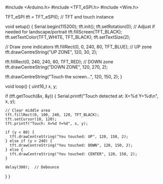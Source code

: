 #include <Arduino.h>
#include <TFT_eSPI.h>
#include <Wire.h>

TFT_eSPI tft = TFT_eSPI();  // TFT and touch instance

void setup() {
  Serial.begin(115200);
  tft.init();
  tft.setRotation(0);  // Adjust if needed for landscape/portrait
  tft.fillScreen(TFT_BLACK);
  tft.setTextColor(TFT_WHITE, TFT_BLACK);
  tft.setTextSize(2);

  // Draw zone indicators
  tft.fillRect(0, 0, 240, 80, TFT_BLUE);     // UP zone
  tft.drawCentreString("UP ZONE", 120, 30, 2);

  tft.fillRect(0, 240, 240, 80, TFT_RED);    // DOWN zone
  tft.drawCentreString("DOWN ZONE", 120, 270, 2);

  tft.drawCentreString("Touch the screen...", 120, 150, 2);
}

void loop() {
  uint16_t x, y;

  if (tft.getTouch(&x, &y)) {
    Serial.printf("Touch detected at: X=%d Y=%d\n", x, y);

    // Clear middle area
    tft.fillRect(0, 100, 240, 120, TFT_BLACK);
    tft.setCursor(10, 120);
    tft.printf("Touch: X=%d Y=%d", x, y);

    if (y < 80) {
      tft.drawCentreString("You touched: UP", 120, 150, 2);
    } else if (y > 240) {
      tft.drawCentreString("You touched: DOWN", 120, 150, 2);
    } else {
      tft.drawCentreString("You touched: CENTER", 120, 150, 2);
    }

    delay(300);  // Debounce
  }
}

